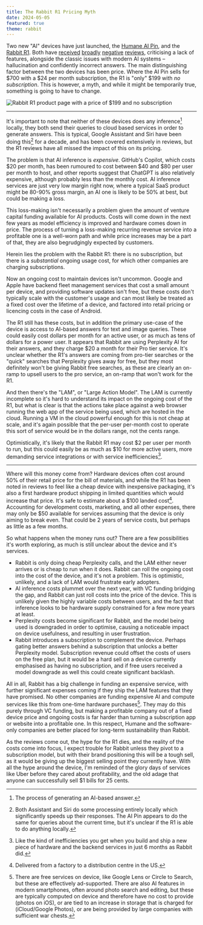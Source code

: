 ```yaml
---
title: The Rabbit R1 Pricing Myth
date: 2024-05-05
featured: true
theme: rabbit
---
```


Two new "AI" devices have just launched, the [Humane AI Pin][humane], and the [Rabbit R1][rabbit]. Both have [received][review-4] [broadly][review-1] [negative][review-2] [reviews][review-3], criticising a lack of features, alongside the classic issues with modern AI systems – hallucination and confidently incorrect answers. The main distinguishing factor between the two devices has been price. Where the AI Pin sells for $700 with a $24 per month subscription, the R1 is "only" $199 with _no subscription_. This is however, a myth, and while it might be temporarily true, something is going to have to change.

![Rabbit R1 product page with a price of $199 and _no subscription_](/posts/images/rabbit.png)

---

It's important to note that neither of these devices does any inference[^1] locally, they both send their queries to cloud based services in order to generate answers. This is typical, Google Assistant and Siri have been doing this[^2] for a decade, and has been covered extensively in reviews, but the R1 reviews have all missed the impact of this on its pricing.

The problem is that AI inference is _expensive_. GitHub's Copilot, which costs $20 per month, has been rumoured to cost between $40 and $80 per user per month to host, and other reports suggest that ChatGPT is also relatively expensive, although probably less than the monthly cost. AI inference services are just very low margin right now, where a typical SaaS product might be 80-90% gross margin, an AI one is likely to be 50% at best, but could be making a loss.

This loss-making isn't necessarily a problem given the amount of venture capital funding available for AI products. Costs will come down in the next few years as model efficiency is improved and hardware comes down in price. The process of turning a loss-making recurring revenue service into a profitable one is a well-worn path and while price increases may be a part of that, they are also begrudgingly expected by customers.

Herein lies the problem with the Rabbit R1: there is no subscription, but there is a _substantial_ ongoing usage cost, for which other companies are charging subscriptions.

Now an ongoing cost to maintain devices isn't uncommon. Google and Apple have backend fleet management services that cost a small amount per device, and providing software updates isn't free, but these costs don't typically scale with the customer's usage and can most likely be treated as a fixed cost over the lifetime of a device, and factored into retail pricing or licencing costs in the case of Android.

The R1 still has these costs, but in addition the primary use-case of the device is access to AI-based answers for text and image queries. These could easily cost dollars per month for an active user, or as much as tens of dollars for a power user. It appears that Rabbit are using Perplexity AI for their answers, and they charge $20 a month for their Pro tier service. It's unclear whether the R1's answers are coming from pro-tier searches or the "quick" searches that Perplexity gives away for free, but they most definitely won't be giving Rabbit free searches, as these are clearly an on-ramp to upsell users to the pro service, an on-ramp that won't work for the R1.

And then there's the "LAM", or "Large Action Model". The LAM is currently incomplete so it's hard to understand its impact on the ongoing cost of the R1, but what is clear is that the actions take place against a web browser running the web app of the service being used, which are hosted in the cloud. Running a VM in the cloud powerful enough for this is not cheap at scale, and it's again possible that the per-user per-month cost to operate this sort of service would be in the dollars range, not the cents range.

Optimistically, it's likely that the Rabbit R1 may cost $2 per user per month to run, but this could easily be as much as $10 for more active users, more demanding service integrations or with service inefficiencies[^3].

---

Where will this money come from? Hardware devices often cost around 50% of their retail price for the bill of materials, and while the R1 has been noted in reviews to feel like a cheap device with inexpensive packaging, it's also a first hardware product shipping in limited quantities which would increase that price. It's safe to estimate about a $100 landed cost[^4]. Accounting for development costs, marketing, and all other expenses, there may only be $50 available for services assuming that the device is only aiming to break even. That could be 2 years of service costs, but perhaps as little as a few months.

So what happens when the money runs out? There are a few possibilities it's worth exploring, as much is still unclear about the device and it's services.

- Rabbit is only doing cheap Perplexity calls, and the LAM either never arrives or is cheap to run when it does. Rabbit can roll the ongoing cost into the cost of the device, and it's not a problem. This is optimistic, unlikely, and a lack of LAM would frustrate early adopters.
- AI inference costs plummet over the next year, with VC funding bridging the gap, and Rabbit can just roll costs into the price of the device. This is unlikely given the highly variable costs between users, and the fact that inference looks to be hardware supply constrained for a few more years at least.
- Perplexity costs become significant for Rabbit, and the model being used is downgraded in order to optimise, causing a noticeable impact on device usefulness, and resulting in user frustration.
- Rabbit introduces a subscription to complement the device. Perhaps gating better answers behind a subscription that unlocks a better Perplexity model. Subscription revenue could offset the costs of users on the free plan, but it would be a hard sell on a device currently emphasised as having no subscription, and if free users received a model downgrade as well this could create significant backlash.

All in all, Rabbit has a big challenge in funding an expensive service, with further significant expenses coming if they ship the LAM features that they have promised. No other companies are funding expensive AI and compute services like this from one-time hardware purchases[^5]. They may do this purely through VC funding, but making a profitable company out of a fixed device price and ongoing costs is far harder than turning a subscription app or website into a profitable one. In this respect, Humane and the software-only companies are better placed for long-term sustainability than Rabbit.

As the reviews come out, the hype for the R1 dies, and the reality of the costs come into focus, I expect trouble for Rabbit unless they pivot to a subscription model, but with their brand positioning this will be a tough sell, as it would be giving up the biggest selling point they currently have. With all the hype around the device, I'm reminded of the glory days of services like Uber before they cared about profitability, and the old adage that anyone can successfully sell $1 bills for 25 cents.

[^1]: The process of generating an AI-based answer.
[^2]: Both Assistant and Siri do some processing entirely locally which significantly speeds up their responses. The AI Pin appears to do the same for queries about the current time, but it's unclear if the R1 is able to do anything locally.
[^3]: Like the kind of inefficiencies you get when you build and ship a new piece of hardware and the backend services in just 6 months as Rabbit did.
[^4]: Delivered from a factory to a distribution centre in the US.
[^5]: There are free services on device, like Google Lens or Circle to Search, but these are effectively ad-supported. There are also AI features in modern smartphones, often around photo search and editing, but these are typically computed on device and therefore have no cost to provide (photos on iOS), or are tied to an increase in storage that is charged for (iCloud/Google Photos), or are being provided by large companies with sufficient war chests.

[humane]: https://humane.com/
[rabbit]: https://www.rabbit.tech/
[review-1]: https://www.youtube.com/watch?v=TitZV6k8zfA
[review-2]: https://www.youtube.com/watch?v=ddTV12hErTc
[review-3]: https://www.theverge.com/24126502/humane-ai-pin-review
[review-4]: https://www.theverge.com/2024/5/2/24147159/rabbit-r1-review-ai-gadget
